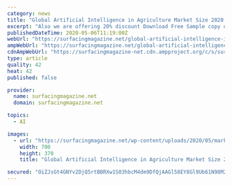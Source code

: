 ```yaml
---
category: news
title: "Global Artificial Intelligence in Agriculture Market Size 2020: IBM, Intel, Microsoft, SAP, Agribotix"
excerpt: "Also we are offering 20% discount Download Free Sample copy of Artificial Intelligence in Agriculture Industry Report:  With the help of the detailed evaluation of a large set of substantial factors offers major assistance for strategic planning."
publishedDateTime: 2020-05-06T11:19:00Z
webUrl: "https://surfacingmagazine.net/global-artificial-intelligence-in-agriculture-market-size-2020-ibm-intel-microsoft-sap-agribotix/"
ampWebUrl: "https://surfacingmagazine.net/global-artificial-intelligence-in-agriculture-market-size-2020-ibm-intel-microsoft-sap-agribotix/amp/"
cdnAmpWebUrl: "https://surfacingmagazine-net.cdn.ampproject.org/c/s/surfacingmagazine.net/global-artificial-intelligence-in-agriculture-market-size-2020-ibm-intel-microsoft-sap-agribotix/amp/"
type: article
quality: 42
heat: 42
published: false

provider:
  name: surfacingmagazine.net
  domain: surfacingmagazine.net

topics:
  - AI

images:
  - url: "https://surfacingmagazine.net/wp-content/uploads/2020/05/market-research-expertz-16-12.png"
    width: 700
    height: 370
    title: "Global Artificial Intelligence in Agriculture Market Size 2020: IBM, Intel, Microsoft, SAP, Agribotix"

secured: "OiZJsGt4GNYv2DjQ5rtBBRXw1S03hbcM4dm9DfQjAAGl58EY8Gl9Ub61N98M29tbYjNWXP0yGN8wAIG7udBxWxRfmhnPjEl0QtJxokJ4n7pK5/CTC4SpdBT2kZoPdFO3EjKKlpuTJlg5iPr4kv+RzY1YM6C+bmV1d+WuQ93rG8pfmR2PJf3ur0+l95QQKF/e72lGFXjrdw8HJZejsjwYPJFiNlNK9L+Qn50LvBqb8Z7Ekr+iOjQC6aZaJ9jOCgSG4J56LL0RInF233q3IgBpy8pvuKIoS5IbEuZ+VdLUk4Lgp3L68J3NafxlS/c669tj;I8UtBuLbQcVRzKSTPCP5kA=="
---
```


